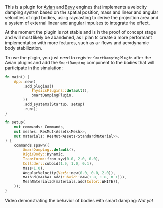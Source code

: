 This is a plugin for [Avian](https://github.com/Jondolf/avian) and [Bevy](https://github.com/bevyengine/bevy) engines that implements a velocity damping system based on the spatial position, mass and linear and angular velocities of rigid bodies, using raycasting to derive the projection area and a system of external linear and angular impulses to integrate the effect.

At the moment the plugin is not stable and is in the proof of concept stage and will most likely be abandoned, as I plan to create a more performant implementation with more features, such as air flows and aerodynamic body stabilization.

To use the plugin, you just need to register `SmartDampingPlugin` after the Avian plugins and add the `SmartDamping` component to the bodies that will participate in the simulation:
```rust
fn main() {
    App::new()
        .add_plugins((
            PhysicsPlugins::default(),
            SmartDampingPlugin,
        ))
        .add_systems(Startup, setup)
        .run();
}
```
```rust
fn setup(
    mut commands: Commands,
    mut meshes: ResMut<Assets<Mesh>>,
    mut materials: ResMut<Assets<StandardMaterial>>,
) {
    commands.spawn((
        SmartDamping::default(),
        RigidBody::Dynamic,
        Transform::from_xyz(0.0, 2.0, 0.0),
        Collider::cuboid(1.0, 1.0, 0.1),
        Mass(1.0),
        AngularVelocity(Vec3::new(0.0, 0.0, 2.0)),
        Mesh3d(meshes.add(Cuboid::new(1.0, 1.0, 0.1))),
        MeshMaterial3d(materials.add(Color::WHITE)),
    ));
}
```

Video demonstrating the behavior of bodies with smart damping:
*Not yet*

